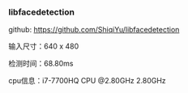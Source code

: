 ### libfacedetection

github: https://github.com/ShiqiYu/libfacedetection

输入尺寸：640 x 480

检测时间：68.80ms

cpu信息：i7-7700HQ CPU @2.80GHz 2.80GHz

